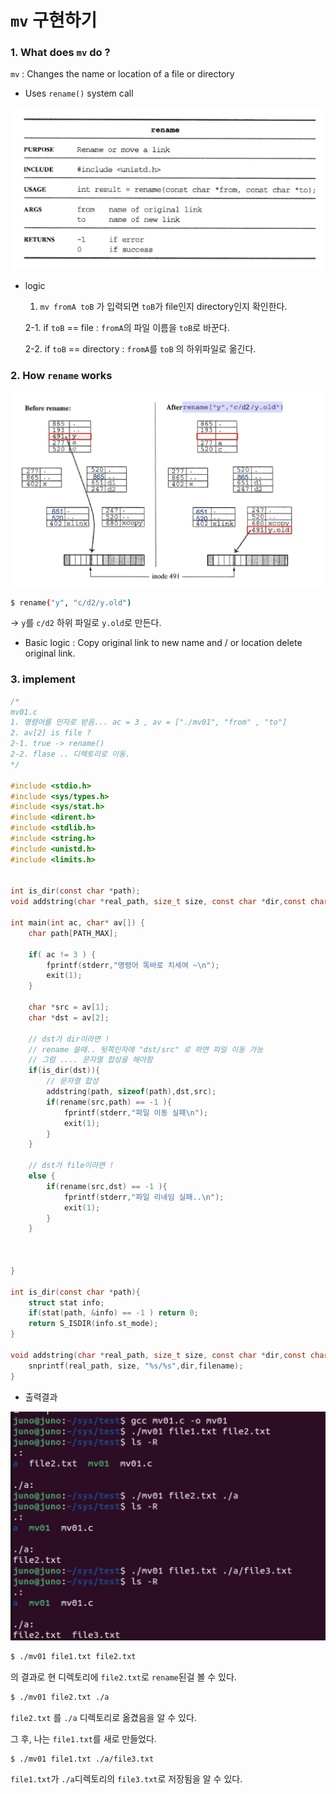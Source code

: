 # `mv` 구현하기
### 1. What does `mv` do ?
`mv` : Changes the name or location of a file or directory
* Uses `rename()` system call

![mv_1](../assets/mv_1.png)

* logic
  1. `mv fromA toB` 가 입력되면 `toB`가 file인지 directory인지 확인한다.
   
  2-1. if `toB` == file : `fromA`의 파일 이름을 `toB`로 바꾼다.

  2-2. if `toB` == directory : `fromA`를 `toB` 의 하위파일로 옮긴다.

### 2. How `rename` works 

![mv_2](../assets/mv_2.png)

``` bash 
$ rename("y", "c/d2/y.old") 
```
-> `y`를 `c/d2` 하위 파일로 `y.old`로 만든다.
* Basic logic : 
    Copy original link to new name and / or location delete original link.

### 3. implement

``` c
/*
mv01.c
1. 명령어를 인자로 받음... ac = 3 , av = ["./mv01", "from" , "to"]
2. av[2] is file ? 
2-1. true -> rename()
2-2. flase .. 디렉토리로 이동.
*/

#include <stdio.h>
#include <sys/types.h>
#include <sys/stat.h>
#include <dirent.h>
#include <stdlib.h>
#include <string.h>
#include <unistd.h>
#include <limits.h>


int is_dir(const char *path);
void addstring(char *real_path, size_t size, const char *dir,const char *filename);

int main(int ac, char* av[]) {
    char path[PATH_MAX];

    if( ac != 3 ) {
        fprintf(stderr,"명령어 똑바로 치세여 ~\n");
        exit(1);
    }

    char *src = av[1];
    char *dst = av[2];

    // dst가 dir이라면 !
    // rename 쓸때.. 뒷쪽인자에 "dst/src" 로 하면 파일 이동 가능
    // 그럼 .... 문자열 합성을 해야함
    if(is_dir(dst)){
        // 문자열 합성
        addstring(path, sizeof(path),dst,src);
        if(rename(src,path) == -1 ){
            fprintf(stderr,"파일 이동 실패\n");
            exit(1);
        }
    }

    // dst가 file이라면 !
    else {
        if(rename(src,dst) == -1 ){
            fprintf(stderr,"파일 리네임 실패..\n");
            exit(1);
        }
    }
    


}

int is_dir(const char *path){
    struct stat info;
    if(stat(path, &info) == -1 ) return 0;
    return S_ISDIR(info.st_mode);
}

void addstring(char *real_path, size_t size, const char *dir,const char *filename){
    snprintf(real_path, size, "%s/%s",dir,filename);
}
```

* 출력결과

![3](../assets/mv_3.png)

``` bash
$ ./mv01 file1.txt file2.txt
```
의 결과로 현 디렉토리에 `file2.txt`로 `rename`된걸 볼 수 있다.

``` bash
$ ./mv01 file2.txt ./a
```
`file2.txt` 를 `./a` 디렉토리로 옮겼음을 알 수 있다.

그 후, 나는 `file1.txt`를 새로 만들었다.
``` bash
$ ./mv01 file1.txt ./a/file3.txt
```
`file1.txt`가 `./a`디렉토리의 `file3.txt`로 저장됨을 알 수 있다.